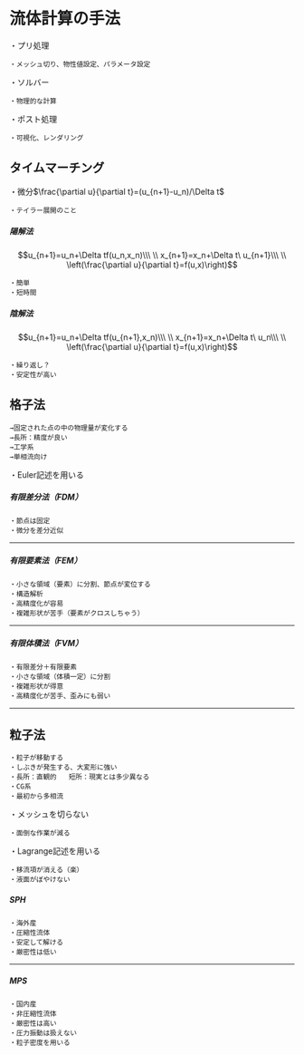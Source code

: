 # 流体計算の手法

・プリ処理

    ・メッシュ切り、物性値設定、パラメータ設定

・ソルバー

    ・物理的な計算

・ポスト処理

    ・可視化、レンダリング

## タイムマーチング

・微分$\frac{\partial u}{\partial t}=(u_{n+1}-u_n)/\Delta t$

    ・テイラー展開のこと

##### 陽解法
$$u_{n+1}=u_n+\Delta tf(u_n,x_n)\\\ \\
x_{n+1}=x_n+\Delta t\ u_{n+1}\\\ \\
\left(\frac{\partial u}{\partial t}=f(u,x)\right)$$

    ・簡単
    ・短時間

##### 陰解法
$$u_{n+1}=u_n+\Delta tf(u_{n+1},x_n)\\\ \\
x_{n+1}=x_n+\Delta t\ u_n\\\ \\
\left(\frac{\partial u}{\partial t}=f(u,x)\right)$$

    ・繰り返し？
    ・安定性が高い





## 格子法

    →固定された点の中の物理量が変化する
    →長所：精度が良い
    →工学系
    →単相流向け

・Euler記述を用いる

##### 有限差分法（FDM）

    ・節点は固定
    ・微分を差分近似

---

##### 有限要素法（FEM）

    ・小さな領域（要素）に分割、節点が変位する
    ・構造解析
    ・高精度化が容易
    ・複雑形状が苦手（要素がクロスしちゃう）

---

##### 有限体積法（FVM）

    ・有限差分＋有限要素
    ・小さな領域（体積一定）に分割
    ・複雑形状が得意
    ・高精度化が苦手、歪みにも弱い

---

## 粒子法

    ・粒子が移動する
    ・しぶきが発生する、大変形に強い
    ・長所：直観的   短所：現実とは多少異なる
    ・CG系
    ・最初から多相流

・メッシュを切らない

    ・面倒な作業が減る

・Lagrange記述を用いる

    ・移流項が消える（楽）
    ・液面がぼやけない



##### SPH

    ・海外産
    ・圧縮性流体
    ・安定して解ける
    ・厳密性は低い

---

##### MPS

    ・国内産
    ・非圧縮性流体
    ・厳密性は高い
    ・圧力振動は扱えない
    ・粒子密度を用いる
